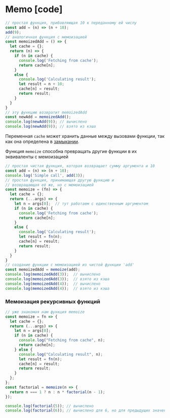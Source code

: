 # Memo \[code\]

```javascript
// простая функция, прибавляющая 10 к переданному ей числу
const add = (n) => (n + 10);
add(9);
// аналогичная функция с мемоизацией
const memoizedAdd = () => {
  let cache = {};
  return (n) => {
    if (n in cache) {
      console.log('Fetching from cache');
      return cache[n];
    }
    else {
      console.log('Calculating result');
      let result = n + 10;
      cache[n] = result;
      return result;
    }
  }
}
// эту функцию возвратит memoizedAdd
const newAdd = memoizedAdd();
console.log(newAdd(9)); // вычислено
console.log(newAdd(9)); // взято из кэша
```

Переменная `cache` может хранить данные между вызовами функции, так как она определена в [замыкании](https://developer.mozilla.org/en/docs/Web/JavaScript/Closures).



Функция `memoize` способна превращать другие функции в их эквиваленты с мемоизацией

```javascript
// простая чистая функция, которая возвращает сумму аргумента и 10
const add = (n) => (n + 10);
console.log('Simple call', add(3));
// простая функция, принимающая другую функцию и
// возвращающая её же, но с мемоизацией
const memoize = (fn) => {
  let cache = {};
  return (...args) => {
    let n = args[0];  // тут работаем с единственным аргументом
    if (n in cache) {
      console.log('Fetching from cache');
      return cache[n];
    }
    else {
      console.log('Calculating result');
      let result = fn(n);
      cache[n] = result;
      return result;
    }
  }
}
// создание функции с мемоизацией из чистой функции 'add'
const memoizedAdd = memoize(add);
console.log(memoizedAdd(3));  // вычислено
console.log(memoizedAdd(3));  // взято из кэша
console.log(memoizedAdd(4));  // вычислено
console.log(memoizedAdd(4));  // взято из кэша
```



### Мемоизация рекурсивных функций

```javascript
// уже знакомая нам функция memoize
const memoize = fn => {
  let cache = {};
  return (...args) => {
    let n = args[0];
    if (n in cache) {
      console.log("Fetching from cache", n);
      return cache[n];
    } else {
      console.log("Calculating result", n);
      let result = fn(n);
      cache[n] = result;
      return result;
    }
  };
};
const factorial = memoize(n => {
  return n === 1 ? n : n * factorial(n - 1);
});

console.log(factorial(5)); // вычислено
console.log(factorial(6)); // вычислено для 6, но для предыдущих значений взято из кэша
```

